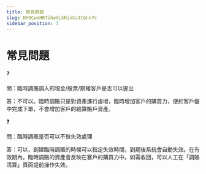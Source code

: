 ```yaml
---
title: 常見問題
slug: HY9CwxHRTihoXLkRinCc4tGnn7c
sidebar_position: 3
---
```



# 常見問題

<div class="callout callout-bg-2 callout-border-2">
<div class='callout-emoji'>❓</div>
<p>問：臨時調賬調入的現金/股票/期權客戶是否可以提出</p>
</div>

答：不可以。臨時調賬只是對資產進行虛增，臨時增加客戶的購買力，便於客戶盤中完成下單，不會增加客戶的結算賬戶資產。

<div class="callout callout-bg-2 callout-border-2">
<div class='callout-emoji'>❓</div>
<p>問：臨時調賬是否可以不做失效處理</p>
</div>

答：可以，創建臨時調賬的時候可以指定失效時間，到期後系統會自動失效。在有效期內，臨時調賬的資產會反映在客戶的購買力中。如需收回，可以人工在「調賬清算」頁面提前操作失效。

